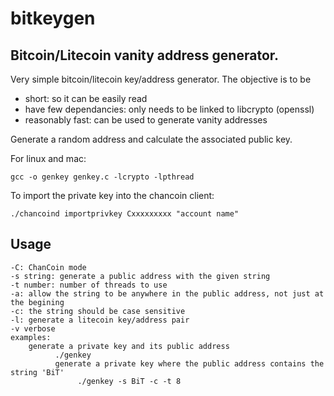 bitkeygen
=========

Bitcoin/Litecoin vanity address generator.
-----------------------------------

Very simple bitcoin/litecoin key/address generator. The objective is to be 
* short: so it can be easily read
* have few dependancies: only needs to be linked to libcrypto (openssl)
* reasonably fast: can be used to generate vanity addresses

Generate a random address and calculate the associated public key.

For linux and mac:

    gcc -o genkey genkey.c -lcrypto -lpthread


To import the private key into the chancoin client:
    
    ./chancoind importprivkey Cxxxxxxxxx "account name"

Usage
-----
````
-C: ChanCoin mode
-s string: generate a public address with the given string
-t number: number of threads to use
-a: allow the string to be anywhere in the public address, not just at the begining
-c: the string should be case sensitive
-l: generate a litecoin key/address pair
-v verbose
examples:
	generate a private key and its public address
		  ./genkey
		  generate a private key where the public address contains the string 'BiT'
		  	   ./genkey -s BiT -c -t 8
